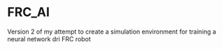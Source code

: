 # FRC_AI

Version 2 of my attempt to create a simulation environment for training a neural network dri FRC robot
